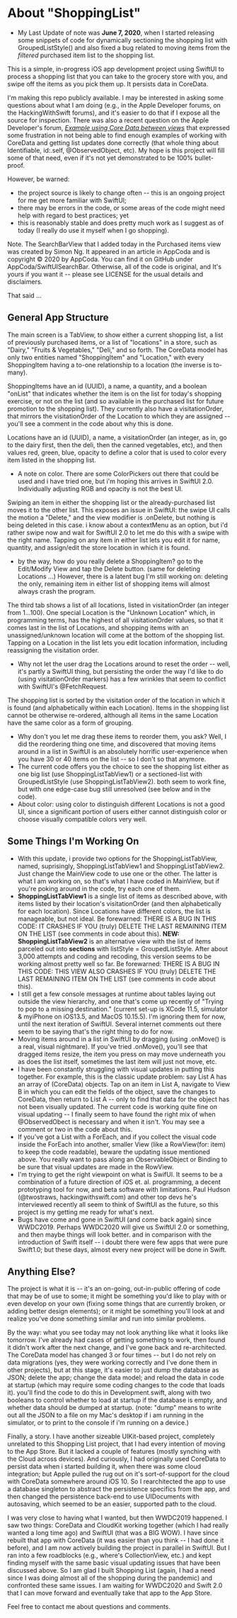 #  About "ShoppingList"

* My Last Update of note was **June 7, 2020**, when I started releasing some snippets of code for dynamically sectioning the shopping list with GroupedListStyle() and also fixed a bug related to moving items from the *filtered* purchased item list to the shopping list.

This is a simple, in-progress iOS app development project using SwiftUI to process a shopping list that you can take to the grocery store with you, and swipe off the items as you pick them up.  It persists data in CoreData.

I'm making this repo publicly available.  I may be interested in asking some questions about what I am doing (e.g., in the Apple Developer forums, on the HackingWithSwift forums), and it's easier to do that if I expose all the source for inspection.  There was also a recent question on the Apple Developer's forum, *[Example using Core Data between views](https://forums.developer.apple.com/thread/133370)* that expressed some frustration in not being able to find enough examples of working with CoreData and getting list updates done correctly (that whole thing about Identifiable, id:\.self, @ObservedObject, etc).  My hope is this project will fill some of that need, even if it's not yet demonstrated to be 100% bullet-proof.

However, be warned: 

* the project source is likely to change often -- this is an ongoing project for me get more familiar with SwiftUI; 
* there may be errors in the code, or some areas of the code might need help with regard to best practices; yet
* this is reasonably stable and does pretty much work as I suggest as of today (I really do use it myself when I go shopping).

Note. The SearchBarView that I added today in the Purchased items view was created by Simon Ng.  It appeared in an article in AppCoda and is copyright © 2020 by AppCoda. You can find it on GitHub under AppCoda/SwiftUISearchBar.  Otherwise, all of the code is original,  and It's yours if you want it -- please see LICENSE for the usual details and disclaimers.

That said ...

## General App Structure

The main screen is a TabView, to show either a current shopping list, a list of previously purchased items, or a list of "locations" in a store, such as "Dairy," "Fruits & Vegetables," "Deli," and so forth.  The CoreData model has only two entities named "ShoppingItem" and "Location," with every ShoppingItem having a to-one relationship to a location (the inverse is to-many).

ShoppingItems have an id (UUID), a name, a quantity, and a boolean "onList" that indicates whether the item is on the list for today's shopping exercise, or not on the list (and so available in the purchased list for future promotion to the shopping list).    They currently also have a visitationOrder, that mirrors the visitationOrder of the Location to which they are assigned -- you'll see a comment in the code about why this is done.

Locations have an id (UUID), a name, a visitationOrder (an integer, as in, go to the dairy first, then the deli, then the canned vegetables, etc), and then values red, green, blue, opacity to define a color that is used to color every item listed in the shopping list.

* A note on color.  There are some ColorPickers out there that could be used and i have tried one, but i'm hoping this arrives in SwiftUI 2.0.  Individually adjusting RGB and opacity is not the best UI.  

Swiping an item in either the shopping list or the already-purchased list moves it to the other list.  This exposes an issue in SwiftUI: the swipe UI calls the motion a "Delete," and the view modifier is .onDelete, but nothing is being deleted in this case.  i know about a contextMenu as an option, but i'd rather swipe now and wait for SwiftUI 2.0 to let me do this with a swipe with the right name.  Tapping on any item in either list lets you edit it for name, quantity, and assign/edit the store location in which it is found.

* by the way, how do you really delete a ShoppingItem?  go to the Edit/Modify View and tap the Delete button. (same for deleting Locations ...)  However, there is a latent bug I'm still working on: deleting the only, remaining item in either list of shopping items will almost always crash the program.

The third tab shows a list of all locations, listed in visitationOrder (an integer from 1...100).  One special Location is the "Unknown Location" which, in programming terms, has the highest of all visitationOrder values, so that it comes last in the list of Locations, and shopping items with an unassigned/unknown location will come at the bottom of the shopping list.  Tapping on a Location in the list lets you edit location information, including reassigning the visitation order. 

* Why not let the user drag the Locations around to reset the order -- well, it's partly a SwiftUI thing, but persisting the order the way I'd like to do (using visitationOrder markers) has a few wrinkles that seem to conflict with SwiftUI's @FetchRequest.

The shopping list is sorted by the visitation order of the location in which it is found (and alphabetically within each Location).  Items in the shopping list cannot be otherwise re-ordered, although all items in the same Location have the same color as a form of grouping.

* Why don't you let me drag these items to reorder them, you ask?  Well, I did the reordering thing one time, and discovered that moving items around in a list in SwiftUI is an absolutely horrific user-experience when you have 30 or 40 items on the list -- so I don't so that anymore.  
* The current code offers you the choice to see the shopping list either as one big list (use ShoppingListTabView1) or a sectioned-list with GroupedListStyle (use ShoppingListTabView2).  both seem to work fine, but with one edge-case bug still unresolved (see below and in the code).
* About color: using color to distinguish different Locations is not a good UI, since a significant portion of users either cannot distinguish color or choose visually compatible colors very well. 


## Some Things I'm Working On

* With this update, i provide two options for the ShoppingListTabView, named, suprisingly, ShoppingListTabView1 and ShoppingListTabView2.  Just change the MainView code to use one or the other.  The latter is what I am working on, so that's what I have coded in MainView, but if you're poking around in the code, try each one of them.
* **ShoppingListTabView1** is a single list of items as described above, with items listed by their location's visitationOrder (and then alphabetically for each location).  Since Locations have different colors, the list is manageable, but not ideal.  Be forewarned: THERE IS A BUG IN THIS CODE: IT CRASHES IF YOU (truly) DELETE THE LAST REMAINING ITEM ON THE LIST (see comments in code about this).
**NEW: ShoppingListTabView2** is an alternative view with the list of items parceled out into **sections** with listStyle = GroupedListStyle.  After about 3,000 attempts and coding and recoding, this version seems to be working almost pretty well so far. Be forewarned: THERE IS A BUG IN THIS CODE: THIS VIEW ALSO CRASHES IF YOU (truly) DELETE THE LAST REMAINING ITEM ON THE LIST (see comments in code about this).
* I still get a few console messages at runtime about tables laying out outside the view hierarchy, and one that's come up recently of "Trying to pop to a missing destination." (current set-up is XCode 11.5, simulator & myiPhone on iOS13.5, and MacOS 10.15.5). I'm ignoring them for now, until the next iteration of SwiftUI. Several internet comments out there seem to be saying that's the right thing to do for now.
* Moving items around in a list in SwiftUI by dragging (using .onMove() is a real, visual nightmare).  If you've tried .onMove(), you'll see that dragged items resize, the item you press on may move underneath you as does the list itself, sometimes the last item will just not move, etc.
* I have been constantly struggling with visual updates in putting this together.  For example, this is the classic update problem: say List A has an array of (CoreData) objects.  Tap on an item in List A, navigate to View B in which you can edit the fields of the object, save the changes to CoreData, then return to List A -- only to find that data for the object has not been visually updated.  The current code is working quite fine on visual updating -- I finally seem to have found the right mix of when @ObservedObect is necessary and when it isn't. You may see a comment or two in the code about this.
* If you've got a List with a ForEach, and if you collect the visual code inside the ForEach into another, smaller View  (like a RowView(for: item) to keep the code readable), beware the updating issue mentioned above.  You really want to pass along an ObservableObject or Binding to be sure that visual updates are made in the RowView.
* I'm trying to get the right viewpoint on what is SwifUI.  It seems to be a combination of a future direction of iOS et. al. programming, a decent prototyping tool for now, and beta software with  limitations.  Paul Hudson (@twostraws, hackingwithswift.com) and other top devs he's interviewed recently all seem to think of SwiftUI as the future, so this project is my getting me ready for what's next.  
* Bugs have come and gone in SwiftUI (and come back again) since WWDC2019.  Perhaps WWDC2020 will give us SwiftUI 2.0 or something, and then maybe things will look better.  and in comparison with the introduction of Swift itself -- i doubt there were few apps that were pure Swift1.0; but these days, almost every new project will be done in Swift.

## Anything Else?

The project is what it is -- it's an on-going, out-in-public offering of code that may be of use to some; it might be something you'd like to play with or even develop on your own (fixing some things that are currently broken, or adding better design elements); or it might be something you'll look at and realize you've done something similar and run into similar problems.

By the way: what you see today may not look anything like what it looks like tomorrow.  I've already had cases of getting something to work, then found it didn't work after the next change, and I've gone back and re-architected.  The CoreData model has changed 3 or four times -- but I do not rely on data migrations (yes, they were working correctly and I've done them in other projects), but at this stage, it's easier to just dump the database as JSON; delete the app; change the data model; and reload the data in code at startup (which may require some coding changes to the code that loads it).  you'll find the code to do this in Development.swift, along with two booleans to control whether to load at startup if the database is empty, and whether data should be dumped at startup. (note: "dump" means to write out all the JSON to a file on my Mac's desktop if i am running in the simulator, or to print to the console if i'm running on a device.)

Finally, a story. I have another sizeable UIKit-based project, completely unrelated to this Shopping List project, that I had every intention of moving to the App Store. But it lacked a couple of features (mostly synching with the Cloud across devices). And curiously, I had originally used CoreData to persist data when i started building it, when there was some cloud integration; but Apple pulled the rug out on it's sort-of-support for the cloud with CoreData somewhere around iOS 10.  So I rearchitected the app to use a database singleton to abstract the persistence specifics from the app, and then changed the persistence back-end to use UIDocuments with autosaving, which seemed to be an easier, supported path to the cloud.

I was very close to having what I wanted, but then WWDC2019 happened.  I saw two things: CoreData and CloudKit working together (which I had really wanted a long time ago) and SwiftUI (that was a BIG WOW). I have since rebuilt that app with CoreData (it was easier than you think -- I had done it before), and I am now actively building the project in parallel in SwiftUI.  But I ran into a few roadblocks (e.g., where's CollectionView, etc.) and kept finding myself with the same basic visual updating issues that have been discussed above.  So I am glad I built Shopping List (again, I had a need since I was doing almost all of the shopping during the pandemic) and confronted these same issues. I am waiting for WWDC2020 and Swift 2.0 that I can move forward and eventually take that app to the App Store.

Feel free to contact me about questions and comments.
